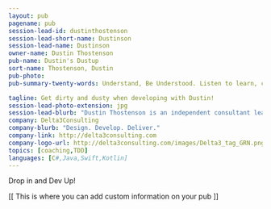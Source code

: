 ```yaml
---
layout: pub
pagename: pub
session-lead-id: dustinthostenson
session-lead-short-name: Dustinson
session-lead-name: Dustinson
owner-name: Dustin Thostenson
pub-name: Dustin's Dustup
sort-name: Thostenson, Dustin
pub-photo: 
pub-summary-twenty-words: Understand, Be Understood. Listen to learn, code cleanly to earn.

tagline: Get dirty and dusty when developing with Dustin!
session-lead-photo-extension: jpg
session-lead-blurb: "Dustin Thostenson is an independent consultant leading Delta3Consulting and working with Industrial Logic. He has been a developer, mentor, trainer and  coach for 2 decades. His passion lies in helping people grow and teams deliver. To keep it interesting he helps lead the Iowa .NET User Group and volunteers in Central Iowa. To keep it real he spends time with his wife and 4 kids. To keep it random he tweets @dustinson"
company: Delta3Consulting
company-blurb: "Design. Develop. Deliver."
company-link: http://delta3consulting.com
company-logo-url: http://delta3consulting.com/images/Delta3_tag_GRN.png
topics: [coaching,TDD]
languages: [C#,Java,Swift,Kotlin]
---
```

Drop in and Dev Up!

[[ This is where you can add custom information on your pub ]]
